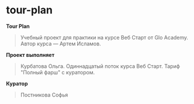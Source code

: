 # tour-plan

**Tour Plan**

> Учебный проект для практики на курсе Веб Старт от Glo Academy. Автор курса — Артем Исламов.

**Проект выполняет**

> Курбатова Ольга. Одиннадцатый поток курса Веб Старт. Тариф "Полный фарш" с куратором.

**Куратор**

> Постникова Софья
